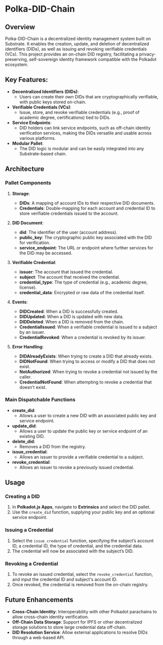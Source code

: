 # Polka-DID-Chain

## Overview
Polka-DID-Chain is a decentralized identity management system built on Substrate. It enables the creation, update, and deletion of decentralized identifiers (DIDs), as well as issuing and revoking verifiable credentials (VCs). This project provides an on-chain DID registry, facilitating a privacy-preserving, self-sovereign identity framework compatible with the Polkadot ecosystem.

## Key Features:
- **Decentralized Identifiers (DIDs)**: 
  - Users can create their own DIDs that are cryptographically verifiable, with public keys stored on-chain.
- **Verifiable Credentials (VCs)**: 
  - Issue, store, and revoke verifiable credentials (e.g., proof of academic degree, certifications) tied to DIDs.
- **Service Endpoints**:
  - DID holders can link service endpoints, such as off-chain identity verification services, making the DIDs versatile and usable across various platforms.
- **Modular Pallet**: 
  - The DID logic is modular and can be easily integrated into any Substrate-based chain.

## Architecture

### Pallet Components

1. **Storage**:
    - **DIDs**: A mapping of account IDs to their respective DID documents.
    - **Credentials**: Double-mapping for each account and credential ID to store verifiable credentials issued to the account.

2. **DID Document**:
    - **did**: The identifier of the user (account address).
    - **public_key**: The cryptographic public key associated with the DID for verification.
    - **service_endpoint**: The URL or endpoint where further services for the DID may be accessed.

3. **Verifiable Credential**:
    - **issuer**: The account that issued the credential.
    - **subject**: The account that received the credential.
    - **credential_type**: The type of credential (e.g., academic degree, license).
    - **credential_data**: Encrypted or raw data of the credential itself.

4. **Events**:
    - **DIDCreated**: When a DID is successfully created.
    - **DIDUpdated**: When a DID is updated with new data.
    - **DIDDeleted**: When a DID is removed from the chain.
    - **CredentialIssued**: When a verifiable credential is issued to a subject by an issuer.
    - **CredentialRevoked**: When a credential is revoked by its issuer.

5. **Error Handling**:
    - **DIDAlreadyExists**: When trying to create a DID that already exists.
    - **DIDNotFound**: When trying to access or modify a DID that does not exist.
    - **NotAuthorized**: When trying to revoke a credential not issued by the caller.
    - **CredentialNotFound**: When attempting to revoke a credential that doesn't exist.

### Main Dispatchable Functions

- **create_did**: 
    - Allows a user to create a new DID with an associated public key and service endpoint.
- **update_did**: 
    - Allows a user to update the public key or service endpoint of an existing DID.
- **delete_did**: 
    - Removes a DID from the registry.
- **issue_credential**: 
    - Allows an issuer to provide a verifiable credential to a subject.
- **revoke_credential**: 
    - Allows an issuer to revoke a previously issued credential.

## Usage

### Creating a DID

1. In **Polkadot.js Apps**, navigate to **Extrinsics** and select the DID pallet.
2. Use the `create_did` function, supplying your public key and an optional service endpoint.

### Issuing a Credential

1. Select the `issue_credential` function, specifying the subject’s account ID, a credential ID, the type of credential, and the credential data.
2. The credential will now be associated with the subject’s DID.

### Revoking a Credential

1. To revoke an issued credential, select the `revoke_credential` function, and input the credential ID and subject's account ID.
2. Once revoked, the credential is removed from the on-chain registry.

## Future Enhancements

- **Cross-Chain Identity**: Interoperability with other Polkadot parachains to allow cross-chain identity verification.
- **Off-Chain Data Storage**: Support for IPFS or other decentralized storage solutions to store large credential data off-chain.
- **DID Resolution Service**: Allow external applications to resolve DIDs through a web-based API.